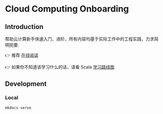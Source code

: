 # Cloud Computing Onboarding

## Introduction

帮助云计算新手快速入门、进阶，所有内容均基于实际工作中的工程实践，力求简明扼要.

👉 推荐 [在线阅读](https://shuailli.github.io/cloud-computing-onboarding/)

👉 如果你不知道该学习什么的话，请看 Scala [学习路线图](https://shuailli.github.io/golang-onboarding/assets/cloud-computing-learning-path.html)

## Development

### Local

```shell
mkdocs serve
```
